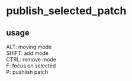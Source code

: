 # publish_selected_patch

## usage

ALT: moving mode  
SHIFT: add mode  
CTRL: remove mode  
F: focus on selected  
P: pushlish patch  